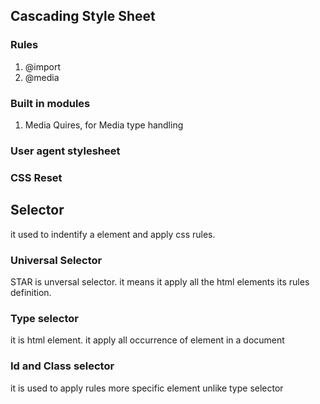 ## Cascading Style Sheet

### Rules
1. @import
2. @media

### Built in modules

1. Media Quires, for Media type handling

### User agent stylesheet
### CSS Reset

## Selector


 it used to indentify a element and apply css rules.

### Universal Selector

STAR is unversal selector. it means it apply all the html elements its rules definition.

### Type selector

 it is html element. it apply all occurrence of element in a document

### Id and Class selector
it is used to apply rules more specific element  unlike type selector